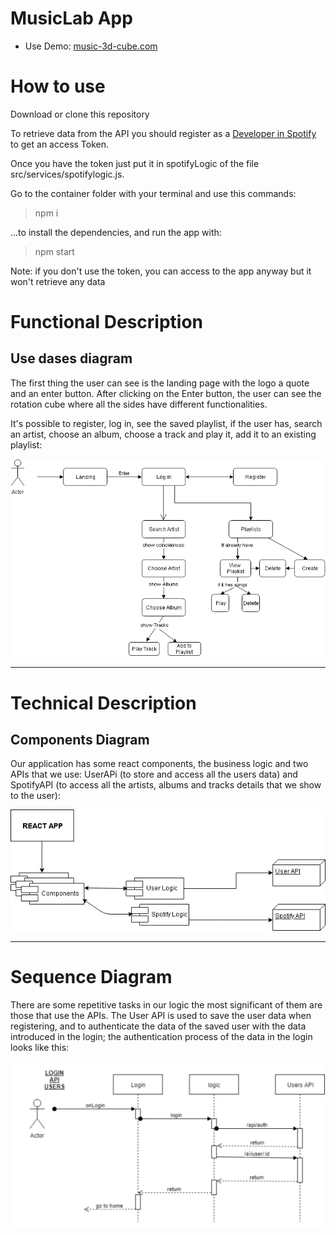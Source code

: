 # MusicLab App

- Use Demo: [music-3d-cube.com](https://music-3d-cube.netlify.com)

# How to use

Download or clone this repository

To retrieve data from the API you should register as a [Developer in Spotify](https://developer.spotify.com) to get an access Token.

Once you have the token just put it in spotifyLogic of the file src/services/spotifylogic.js.

Go to the container folder with your terminal and use this commands:

> npm i

...to install the dependencies, and run the app with:

> npm start

Note: if you don't use the token, you can access to the app anyway but it won't retrieve any data

# Functional Description

## Use dases diagram

The first thing the user can see is the landing page with the logo a quote and an enter button. After clicking on the Enter button, the user can see the rotation cube where all the sides have different functionalities.

It's possible to register, log in, see the saved playlist, if the user has, search an artist, choose an album, choose a track and play it, add it to an existing playlist:

<img src="./src/assets/img/use-case-diagram.png" width="700" alt="use case diagram">

---

# Technical Description

## Components Diagram

Our application has some react components, the business logic and two APIs that we use: UserAPi (to store and access all the users data) and SpotifyAPI (to access all the artists, albums and tracks details that we show to the user):

<img src="./src/assets/img/components-diagram.png" width="700" alt="components diagram">

---

# Sequence Diagram

There are some repetitive tasks in our logic the most significant of them are those that use the APIs. The User API is used to save the user data when registering, and to authenticate the data of the saved user with the data introduced in the login; the authentication process of the data in the login looks like this:

<img src="./src/assets/img/sequence-login-diagram.png" width="700" alt="login sequence diagram">
